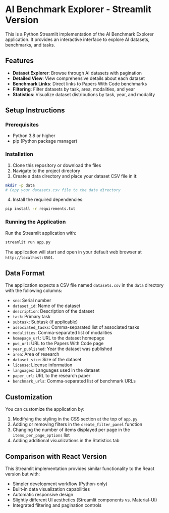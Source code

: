 # AI Benchmark Explorer - Streamlit Version

This is a Python Streamlit implementation of the AI Benchmark Explorer application. It provides an interactive interface to explore AI datasets, benchmarks, and tasks.

## Features

- **Dataset Explorer**: Browse through AI datasets with pagination
- **Detailed View**: View comprehensive details about each dataset
- **Benchmark Links**: Direct links to Papers With Code benchmarks
- **Filtering**: Filter datasets by task, area, modalities, and year
- **Statistics**: Visualize dataset distributions by task, year, and modality

## Setup Instructions

### Prerequisites

- Python 3.8 or higher
- pip (Python package manager)

### Installation

1. Clone this repository or download the files
2. Navigate to the project directory
3. Create a data directory and place your dataset CSV file in it:

```bash
mkdir -p data
# Copy your datasets.csv file to the data directory
```

4. Install the required dependencies:

```bash
pip install -r requirements.txt
```

### Running the Application

Run the Streamlit application with:

```bash
streamlit run app.py
```

The application will start and open in your default web browser at `http://localhost:8501`.

## Data Format

The application expects a CSV file named `datasets.csv` in the `data` directory with the following columns:

- `sno`: Serial number
- `dataset_id`: Name of the dataset
- `description`: Description of the dataset
- `task`: Primary task
- `subtask`: Subtask (if applicable)
- `associated_tasks`: Comma-separated list of associated tasks
- `modalities`: Comma-separated list of modalities
- `homepage_url`: URL to the dataset homepage
- `pwc_url`: URL to the Papers With Code page
- `year_published`: Year the dataset was published
- `area`: Area of research
- `dataset_size`: Size of the dataset
- `license`: License information
- `languages`: Languages used in the dataset
- `paper_url`: URL to the research paper
- `benchmark_urls`: Comma-separated list of benchmark URLs

## Customization

You can customize the application by:

1. Modifying the styling in the CSS section at the top of `app.py`
2. Adding or removing filters in the `create_filter_panel` function
3. Changing the number of items displayed per page in the `items_per_page_options` list
4. Adding additional visualizations in the Statistics tab

## Comparison with React Version

This Streamlit implementation provides similar functionality to the React version but with:

- Simpler development workflow (Python-only)
- Built-in data visualization capabilities
- Automatic responsive design
- Slightly different UI aesthetics (Streamlit components vs. Material-UI)
- Integrated filtering and pagination controls
